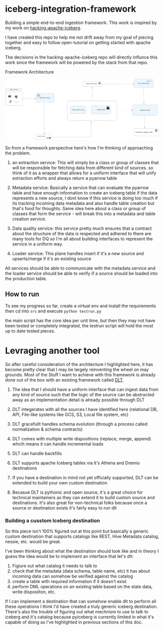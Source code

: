 # iceberg-integration-framework

Building a simple end-to-end ingestion framework. This work is inspired by my work on [hacking-apache-iceberg](https://github.com/JesuFemi-O/hacking-apache-iceberg). 

I have created this repo to help me not drift away from my goal of piecing together and easy to follow open-tutorial on getting started with apache iceberg. 

The decisions in the hacking-apache-iceberg repo will directly influnce this work since the framework will be powered by the stack from that repo.

Framework Architecture

![Architecture](./docs/assets/iceberg-int-framework.png)

So from a framework perspective here's how I'm thinking of approaching the problem.

1. an extraction service: This will simply be a class or group of classes that will be responsible for fetching data from different kind of sources. so think of it as a wrapper that allows for a uniform interface that will unify extraction efforts and always return a pyarrow table 

2. Metadata service: Basically a service that can evaluate the pyarrow table and have enough information to create an iceberg table if the data represents a new source, I dont know if this service is doing too much if its tracking incoming data metadata and also handle table creation but that's food for thoughts. Same idea here about a class or group of classes that form the service - will break this into a metadata and table creation service.

3. Data quality service: this service pretty much ensures that a contract about the structure of the data is respected and adhered to there are many tools for DQ so I'm all about building interfaces to represent the service in a uniform way.

4. Loader service: This plane handles insert if it's a new source and upserts/merge if it's an existing source

All services should be able to communicate with the metadata service and the loader service should be able to verify if a source should be loaded into the production table. 


## How to run

To see my progress so far, create a virtual env and install the requirements then cd into `src` and execute `python testrun.py`

the main script has the core idea per unit time, but then they may not have been tested or completely integrated, the testrun script will hold the most up to date tested pieces.


# Levraging another tool

So after careful consideration of the architecture I highlighted here, it has become pretty clear that I may be largely reinventing the wheel on may grounds. Most of the Stuff I want to achieve with this framework is already done out of the box with an existing framework called [DLT](https://dlthub.com/).

1. The idea that I should have a uniform interface that can ingest data from any kind of source such that the logic of the source can be abstracted away as an implementation detail is already possible through DLT

2. DLT integerates with all the sources I have identified here (relational DB, API, File-like systems like GCS, S3, Local file system, etc)

3. DLT gracefullt handles schema evolution (through a process called normalization & schema contracts)

4. DLT comes with multiple write dispositions (replace, merge, append) whcih means it can handle incremental loads

5. DLT can handle backfills

6. DLT supports apache Iceberg tables via it's Athena and Dremio destinations

7. If you have a destination in mind not yet officially supported, DLT can be extended to build your own custom destination

8. Becasue DLT is pythonic and open source, it's a great choice for technical maintainers as they can extend it to build custom source and destinations. It's also great for non-technical folks because once a source or destination exists it's fairly easy to run dlt


### Building a cusstom Iceberg destination

So this piece isn't 100% figured out at this point but basically a generic custom destination that supports catalogs like REST, Hive Metadata catalog, nessie, etc. would be great.

I've been thinking about what the destination should look like and in theory I guess the idea would be to implement an interface that let's dlt:

1. Figiure out what catalog it needs to talk to
2. check that the metadata (data schema, table name, etc) it has about incoming data can somehow be verified against the catalog
3. create a table with required information if it doesn't exist
4. perform DML operations on an existing table based on the state data, write disposiiton, etc.

If I can implement a destination that can somehow enable dlt to perform all these operations I think I'd have created a truly generic iceberg destination. There's also the trouble of figuring out what mechnism to use to talk to iceberg and it's catalog because pyiceberg is currently limited in what it's capable of doing as I've highlighted in previous sections of this doc.
